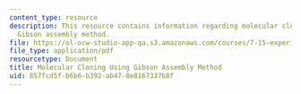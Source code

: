```yaml
---
content_type: resource
description: This resource contains information regarding molecular cloning using
  Gibson assembly method.
file: https://ol-ocw-studio-app-qa.s3.amazonaws.com/courses/7-15-experimental-molecular-genetics-spring-2015/857fcd5fb6b6b392ab478e8167337b8f_MIT7_15S15_Molecular.pdf
file_type: application/pdf
resourcetype: Document
title: Molecular Cloning Using Gibson Assembly Method
uid: 857fcd5f-b6b6-b392-ab47-8e8167337b8f
---
```

